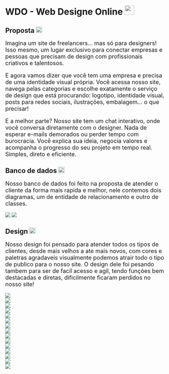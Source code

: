 # WDO - Web Designe Online  <img src="readme-config/WDO.png" wight="20px" height="30px">

## Proposta  <img src="readme-config/WDO.png" wight="20px" height="20px">
<div style="font-size: 18px;">
Imagina um site de freelancers... mas só para designers! Isso mesmo, um lugar exclusivo para conectar empresas e pessoas que precisam de design com profissionais criativos e talentosos.

E agora vamos dizer que você tem uma empresa e precisa de uma identidade visual própria. Você acessa nosso site, navega pelas categorias e escolhe exatamente o serviço de design que está procurando: logotipo, identidade visual, posts para redes sociais, ilustrações, embalagem... o que precisar!

E a melhor parte? Nosso site tem um chat interativo, onde você conversa diretamente com o designer. Nada de esperar e-mails demorados ou perder tempo com burocracia. Você explica sua ideia, negocia valores e acompanha o progresso do seu projeto em tempo real. Simples, direto e eficiente.

</div>

## Banco de dados  <img src="readme-config/WDO.png" wight="20px" height="20px">
<div style="font-size: 18px;">
Nosso banco de dados foi feito na proposta de atender o cliente da forma mais rapida e melhor, nele contemos dois diagramas, um de entidade de relacionamento e outro de classes.

</div>
<br>
<img src="readme-config/bc-3.png">
<img src="readme-config/bc-4.png">

## Design  <img src="readme-config/WDO.png" wight="20px" height="20px">

<div style="font-size: 18px;">
Nosso design foi pensado para atender todos os tipos de clientes, desde mais velhos a ate mais novos, com cores e paletras agradaveis visualmente podemos atrair todo o tipo de publico para o nosso site. O design dele foi pesando tambem para ser de facil acesso e agil, tendo funções bem destacadas e diretas, dificilmente ficaram perdidos no nosso site!
</div>
<br>
<img src="readme-config/1.png">
<br>

<img src="readme-config/2.png">
<br>

<img src="readme-config/3.png">
<br>

<img src="readme-config/4.png">
<br>

<img src="readme-config/5.png">
<br>

<img src="readme-config/6.png">
<br>

<img src="readme-config/7.png">
<br>

<img src="readme-config/8.png">
<br>

<img src="readme-config/9.png">
<br>

<img src="readme-config/10.png">
<br>

<img src="readme-config/11.png">
<br>

<img src="readme-config/12.png">
<br>

<img src="readme-config/13.png">
<br>

<img src="readme-config/14.png">
<br>

<img src="readme-config/15.png">

